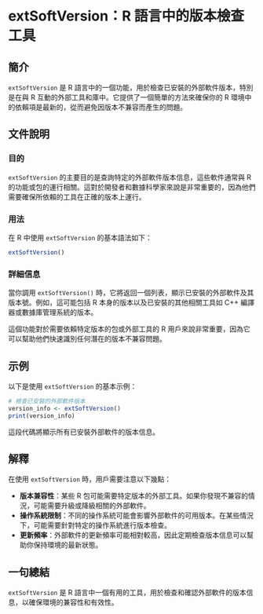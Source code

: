 <!--
Meta Description: # extSoftVersion：R 語言中的版本檢查工具 ## 簡介 `extSoftVersion` 是 R 語言中的一個功能，用於檢查已安裝的外部軟件版本，特別是在與 R 互動的外部工具和庫中。它提供了一個簡單的方法來確保你的 R 環境中的依賴項是最新的，從而避免因版本不兼容而產生的問題。 #...
Meta Keywords: extsoftversion, version_info, 語言中的版本檢查工具, 語言中的一個功能, 用於檢查已安裝的外部軟件版本
-->

# extSoftVersion：R 語言中的版本檢查工具

## 簡介
`extSoftVersion` 是 R 語言中的一個功能，用於檢查已安裝的外部軟件版本，特別是在與 R 互動的外部工具和庫中。它提供了一個簡單的方法來確保你的 R 環境中的依賴項是最新的，從而避免因版本不兼容而產生的問題。

## 文件說明
### 目的
`extSoftVersion` 的主要目的是查詢特定的外部軟件版本信息，這些軟件通常與 R 的功能或包的運行相關。這對於開發者和數據科學家來說是非常重要的，因為他們需要確保所依賴的工具在正確的版本上運行。

### 用法
在 R 中使用 `extSoftVersion` 的基本語法如下：
```R
extSoftVersion()
```

### 詳細信息
當你調用 `extSoftVersion()` 時，它將返回一個列表，顯示已安裝的外部軟件及其版本號。例如，這可能包括 R 本身的版本以及已安裝的其他相關工具如 C++ 編譯器或數據庫管理系統的版本。

這個功能對於需要依賴特定版本的包或外部工具的 R 用戶來說非常重要，因為它可以幫助他們快速識別任何潛在的版本不兼容問題。

## 示例
以下是使用 `extSoftVersion` 的基本示例：

```R
# 檢查已安裝的外部軟件版本
version_info <- extSoftVersion()
print(version_info)
```

這段代碼將顯示所有已安裝外部軟件的版本信息。

## 解釋
在使用 `extSoftVersion` 時，用戶需要注意以下幾點：

- **版本兼容性**：某些 R 包可能需要特定版本的外部工具。如果你發現不兼容的情況，可能需要升級或降級相關的外部軟件。
- **操作系統限制**：不同的操作系統可能會影響外部軟件的可用版本。在某些情況下，可能需要針對特定的操作系統進行版本檢查。
- **更新頻率**：外部軟件的更新頻率可能相對較高，因此定期檢查版本信息可以幫助你保持環境的最新狀態。

## 一句總結
`extSoftVersion` 是 R 語言中一個有用的工具，用於檢查和確認外部軟件的版本信息，以確保環境的兼容性和有效性。